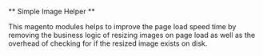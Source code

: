 ** Simple Image Helper **

This magento modules helps to improve the page load speed time by removing the business logic of resizing images on page load as well as the overhead of checking for if the resized image exists on disk.
